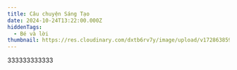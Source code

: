 ```yaml
---
title: Câu chuyện Sáng Tạo
date: 2024-10-24T13:22:00.000Z
hiddenTags:
  - Bé và lời
thumbnail: https://res.cloudinary.com/dxtb6rv7y/image/upload/v1728638598/cau_chuyen_tao_dung_etrlg4.jpg
---
```

333333333333
